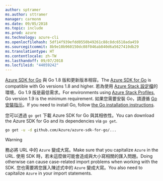 ```yaml
---
author: sptramer
ms.author: sttramer
manager: carmonm
ms.date: 09/05/2018
ms.topic: include
ms.prod: azure
ms.technology: azure-cli
ms.openlocfilehash: 5df14f939efdd0550b49261c88c8dc6518ada459
ms.sourcegitcommit: 8b9e10b960150dc08f046ab840d6a5627410db29
ms.translationtype: HT
ms.contentlocale: zh-TW
ms.lasthandoff: 09/07/2018
ms.locfileid: "44059242"
---
```

<span data-ttu-id="565be-101">[Azure SDK for Go](https://github.com/Azure/azure-sdk-for-go) 與 Go 1.8 版和更新版本相容。</span><span class="sxs-lookup"><span data-stu-id="565be-101">The [Azure SDK for Go](https://github.com/Azure/azure-sdk-for-go) is compatible with Go versions 1.8 and higher.</span></span> <span data-ttu-id="565be-102">若為使用 [Azure Stack 設定檔](/azure/azure-stack/user/azure-stack-version-profiles-go)的環境，Go 1.9 版是最低需求。</span><span class="sxs-lookup"><span data-stu-id="565be-102">For environments using [Azure Stack Profiles](/azure/azure-stack/user/azure-stack-version-profiles-go), Go version 1.9 is the minimum requirement.</span></span>
<span data-ttu-id="565be-103">如果您需要安裝 Go，請遵循 [Go 安裝指示](https://golang.org/doc/install)。</span><span class="sxs-lookup"><span data-stu-id="565be-103">If you need to install Go, follow [the Go installation instructions](https://golang.org/doc/install).</span></span>

<span data-ttu-id="565be-104">您可以透過 `go get` 下載 Azure SDK for Go 與其相依性。</span><span class="sxs-lookup"><span data-stu-id="565be-104">You can download the Azure SDK for Go and its dependencies via `go get`.</span></span>

```bash
go get -u -d github.com/Azure/azure-sdk-for-go/...
```

> [!WARNING]
> <span data-ttu-id="565be-105">務必將 URL 中的 `Azure` 變成大寫。</span><span class="sxs-lookup"><span data-stu-id="565be-105">Make sure that you capitalize `Azure` in the URL.</span></span> <span data-ttu-id="565be-106">使用 SDK 時，若未這麼做可能會造成與大小寫相關的匯入問題。</span><span class="sxs-lookup"><span data-stu-id="565be-106">Doing otherwise can cause case-related import problems when working with the SDK.</span></span> <span data-ttu-id="565be-107">您也需要將您匯入陳述式中的 `Azure` 變成大寫。</span><span class="sxs-lookup"><span data-stu-id="565be-107">You also need to capitalize `Azure` in your import statements.</span></span>
